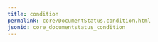 ```yaml
---
title: condition
permalink: core/DocumentStatus.condition.html
jsonid: core_documentstatus_condition
---
```

